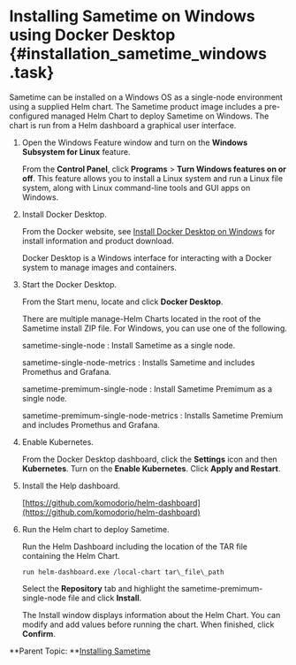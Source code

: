 # Installing Sametime on Windows using Docker Desktop {#installation_sametime_windows .task}

Sametime can be installed on a Windows OS as a single-node environment using a supplied Helm chart. The Sametime product image includes a pre-configured managed Helm Chart to deploy Sametime on Windows. The chart is run from a Helm dashboard a graphical user interface.

1.  Open the Windows Feature window and turn on the **Windows Subsystem for Linux** feature.

    From the **Control Panel**, click **Programs** \> **Turn Windows features on or off**. This feature allows you to install a Linux system and run a Linux file system, along with Linux command-line tools and GUI apps on Windows.

2.  Install Docker Desktop.

    From the Docker website, see [Install Docker Desktop on Windows](https://docs.docker.com/desktop/install/windows-install/) for install information and product download.

    Docker Desktop is a Windows interface for interacting with a Docker system to manage images and containers.

3.  Start the Docker Desktop.

    From the Start menu, locate and click **Docker Desktop**.

    There are multiple manage-Helm Charts located in the root of the Sametime install ZIP file. For Windows, you can use one of the following.

    sametime-single-node
    :   Install Sametime as a single node.

    sametime-single-node-metrics
    :   Installs Sametime and includes Promethus and Grafana.

    sametime-premimum-single-node
    :   Install Sametime Premimum as a single node.

    sametime-premimum-single-node-metrics
    :   Installs Sametime Premium and includes Promethus and Grafana.

4.  Enable Kubernetes.

    From the Docker Desktop dashboard, click the **Settings** icon and then **Kubernetes**. Turn on the **Enable Kubernetes**. Click **Apply and Restart**.

5.  Install the Help dashboard.

    [https://github.com/komodorio/helm-dashboard](https://github.com/komodorio/helm-dashboard)

6.  Run the Helm chart to deploy Sametime.

    Run the Helm Dashboard including the location of the TAR file containing the Helm Chart.

    ``` {#codeblock_t4y_r3x_lzb}
    run helm-dashboard.exe /local-chart tar\_file\_path
    ```

    Select the **Repository** tab and highlight the sametime-premimum-single-node file and click **Install**.

    The Install window displays information about the Helm Chart. You can modify and add values before running the chart. When finished, click **Confirm**.


**Parent Topic: **[Installing Sametime](installation_sametime.md)

